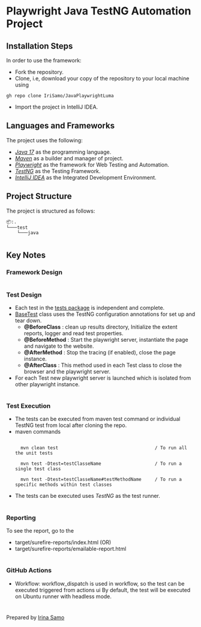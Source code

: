 # Playwright Java TestNG Automation Project 

## Installation Steps

In order to use the framework:

- Fork the repository.
- Clone, i.e, download your copy of the repository to your local machine using
```
gh repo clone IriSamo/JavaPlaywrightLuma
```
- Import the project in IntelliJ IDEA.

## Languages and Frameworks

The project uses the following:

- *[Java 17](https://openjdk.org/projects/jdk/17/)* as the programming language.
- *[Maven](https://maven.apache.org/index.html)* as a builder and manager of project.
- *[Playwright](https://playwright.dev/)* as the framework for Web Testing and Automation.
- *[TestNG](https://testng.org/doc/)* as the Testing Framework.
- *[IntelliJ IDEA](https://www.jetbrains.com/idea/)* as the Integrated Development Environment.

## Project Structure

The project is structured as follows:

```bash
📦:.
└───test
    └───java

```

#
## Key Notes

### Framework Design

#
### Test Design
- Each test in the [tests package](./src/test/java/) is independent and complete.
- [BaseTest](./src/test/java/BaseTest.java) class uses the TestNG configuration annotations for set up and tear down.
    - **@BeforeClass** : clean up results directory, Initialize the extent reports, logger and read test properties.
    - **@BeforeMethod** : Start the playwright server, instantiate the page and navigate to the website.
    - **@AfterMethod** : Stop the tracing (if enabled), close the page instance.
    - **@AfterClass** : This method used in each Test class to close the browser and the playwright server.
- For each Test new playwright server is launched which is isolated from other playwright instance.

#
### Test Execution 
- The tests can be executed from maven test command or individual TestNG test from local after cloning the repo.
- maven commands
     ```command
     
       mvn clean test                                    / To run all the unit tests

       mvn test -Dtest=testClasseName                    / To run a single test class

       mvn test -Dtest=testClasseName#testMethodName     / To run a specific methods within test classes

     ```
- The tests can be executed uses *TestNG* as the test runner.
       
#
### Reporting
To see the report, go to the 
- target/surefire-reports/index.html                (OR) 
- target/surefire-reports/emailable-report.html

#
### GitHub Actions
- Workflow: workflow_dispatch is used in workflow, so the test can be executed triggered from actions ui
By default, the test will be executed on Ubuntu runner with headless mode.

#
Prepared by [Irina Samo](https://github.com/IriSamo)
